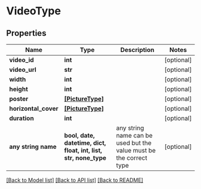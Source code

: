 # VideoType


## Properties
Name | Type | Description | Notes
------------ | ------------- | ------------- | -------------
**video_id** | **int** |  | [optional] 
**video_url** | **str** |  | [optional] 
**width** | **int** |  | [optional] 
**height** | **int** |  | [optional] 
**poster** | [**[PictureType]**](PictureType.md) |  | [optional] 
**horizontal_cover** | [**[PictureType]**](PictureType.md) |  | [optional] 
**duration** | **int** |  | [optional] 
**any string name** | **bool, date, datetime, dict, float, int, list, str, none_type** | any string name can be used but the value must be the correct type | [optional]

[[Back to Model list]](../README.md#documentation-for-models) [[Back to API list]](../README.md#documentation-for-api-endpoints) [[Back to README]](../README.md)


